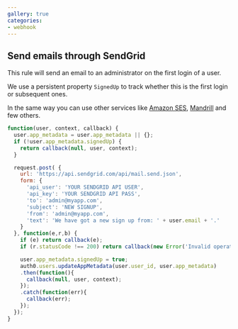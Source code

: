 ```yaml
---
gallery: true
categories:
- webhook
---
```

## Send emails through SendGrid

This rule will send an email to an administrator on the first login of a user.

We use a persistent property `SignedUp` to track whether this is the first login or subsequent ones.

In the same way you can use other services like [Amazon SES](http://docs.aws.amazon.com/ses/latest/APIReference/Welcome.html), [Mandrill](mandrill.md) and few others.

```js
function(user, context, callback) {
  user.app_metadata = user.app_metadata || {};
  if (!user.app_metadata.signedUp) {
    return callback(null, user, context);
  }

  request.post( {
    url: 'https://api.sendgrid.com/api/mail.send.json',
    form: {
      'api_user': 'YOUR SENDGRID API USER',
      'api_key': 'YOUR SENDGRID API PASS',
      'to': 'admin@myapp.com',
      'subject': 'NEW SIGNUP',
      'from': 'admin@myapp.com',
      'text': 'We have got a new sign up from: ' + user.email + '.'
    }
  }, function(e,r,b) {
    if (e) return callback(e);
    if (r.statusCode !== 200) return callback(new Error('Invalid operation'));

    user.app_metadata.signedUp = true;
    auth0.users.updateAppMetadata(user.user_id, user.app_metadata)
    .then(function(){
      callback(null, user, context);
    });
    .catch(function(err){
      callback(err);
    });
  });
}
```
